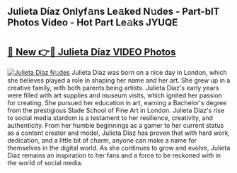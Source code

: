 ## Julieta Díaz Onlyf𝚊ns Le𝚊ked N𝚞des - Part-bIT Photos Video - Hot Part Le𝚊ks JYUQE

# <h2><a href="http://ac38313.deff.icu/?id=Julieta+D%c3%adaz">🔗 New 👉🔴 Julieta Díaz VIDEO Photos</a></h2>

[![Julieta Díaz N𝚞des](https://i.imgur.com/rIISA9y.gif)](http://ac38313.deff.icu/?id=Julieta+D%c3%adaz)
Julieta Díaz was born on a nice day in London, which she believes played a role in shaping her name and her art. She grew up in a creative family, with both parents being artists. Julieta Díaz's early years were filled with art supplies and museum visits, which ignited her passion for creating. She pursued her education in art, earning a Bachelor's degree from the prestigious Slade School of Fine Art in London. Julieta Díaz's rise to social media stardom is a testament to her resilience, creativity, and authenticity. From her humble beginnings as a gamer to her current status as a content creator and model, Julieta Díaz has proven that with hard work, dedication, and a little bit of charm, anyone can make a name for themselves in the digital world. As she continues to grow and evolve, Julieta Díaz remains an inspiration to her fans and a force to be reckoned with in the world of social media.
